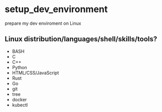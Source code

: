 # setup_dev_environment
prepare my dev enviroment on Linux

## Linux distribution/languages/shell/skills/tools?

* BASH
* C
* C++
* Python
* HTML/CSS/JavaScript
* Rust
* Go
* git
* tree
* docker
* kubectl
